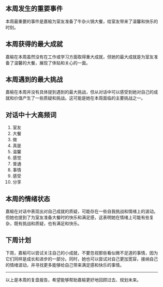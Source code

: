 ## 本周发生的重要事件

本周最重要的事件是嘉榆为室友准备了牛杂火锅大餐，给室友带来了温馨和快乐的时刻。

## 本周获得的最大成就

嘉榆在本周虽然没有在工作或学习方面取得重大成就，但她的最大成就是为室友准备了温馨的大餐，展现了体贴和关心的一面。

## 本周遇到的最大挑战

嘉榆在本周并没有具体提到遇到的最大挑战，但从对话中可以感受到她对自己的成就和价值产生了一些质疑和挑战。这可能是她在本周面临的主要挑战之一。

## 对话中十大高频词

1. 室友
2. 大餐
3. 做
4. 真是
5. 温馨
6. 感觉
7. 普通
8. 事情
9. 感受
10. 分享

## 本周的情绪状态

嘉榆在对话中表现出对自己成就的质疑，可能存在一些自我挑战和情绪上的波动。但她也提到了为室友准备大餐时的快乐和满足感，这表明她在情绪上可能有些复杂，既有挑战和质疑，也有满足和快乐。

## 下周计划

下周，嘉榆可以尝试关注自己的小成就，不要忽视那些看似微不足道的事情，因为它们同样是成长和进步的一部分。同时，她也可以尝试对自己更加宽容，接纳自己的情绪波动，并寻找更多能够给自己带来满足感和快乐的事情。

---
以上是本周的复盘报告，希望能够帮助嘉榆更好地回顾过去、规划未来。